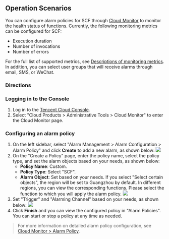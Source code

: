 
## Operation Scenarios
You can configure alarm policies for SCF through [Cloud Monitor](https://console.cloud.tencent.com/monitor/myalarm) to monitor the health status of functions. Currently, the following monitoring metrics can be configured for SCF:
- Execution duration
- Number of invocations
- Number of errors

For the full list of supported metrics, see [Descriptions of monitoring metrics](https://cloud.tencent.com/document/product/583/32686). In addition, you can select user groups that will receive alarms through email, SMS, or WeChat.

### Directions

### Logging in to the Console

1. Log in to the [Tencent Cloud Console](https://console.cloud.tencent.com/).
2. Select "Cloud Products > Administrative Tools > Cloud Monitor" to enter the Cloud Monitor page.

### Configuring an alarm policy

1. On the left sidebar, select "Alarm Management > Alarm Configuration > Alarm Policy" and click **Create** to add a new alarm, as shown below:
![](https://main.qcloudimg.com/raw/e14e7a494774e736d53d0ab7627e3b19.png)
2. On the "Create a Policy" page, enter the policy name, select the policy type, and set the alarm objects based on your needs, as shown below:
	- **Policy Name**: Custom.
	- **Policy Type**: Select "SCF".
	- **Alarm Object**: Set based on your needs. If you select "Select certain objects", the region will be set to Guangzhou by default. In different regions, you can view the corresponding functions. Please select the function to which you will apply the alarm policy.
![](https://main.qcloudimg.com/raw/c9c878ca72b247e98c0e2e2ca447b88d.png)
3. Set "Trigger" and "Alarming Channel" based on your needs, as shown below:
![](https://main.qcloudimg.com/raw/fcf6fd3b4002c03d15aa51278a049b89.png)
4. Click **Finish** and you can view the configured policy in "Alarm Policies". You can start or stop a policy at any time as needed.

> For more information on detailed alarm policy configuration, see [Cloud Monitor > Alarm Policy](https://cloud.tencent.com/document/product/248/6215).




